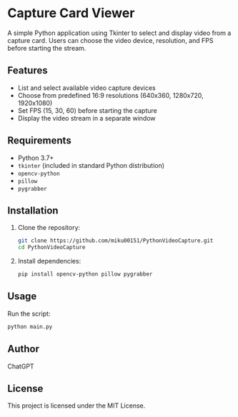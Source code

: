 # Capture Card Viewer

A simple Python application using Tkinter to select and display video from a capture card. Users can choose the video device, resolution, and FPS before starting the stream.

## Features
- List and select available video capture devices
- Choose from predefined 16:9 resolutions (640x360, 1280x720, 1920x1080)
- Set FPS (15, 30, 60) before starting the capture
- Display the video stream in a separate window

## Requirements
- Python 3.7+
- `tkinter` (included in standard Python distribution)
- `opencv-python`
- `pillow`
- `pygrabber`

## Installation
1. Clone the repository:
   ```sh
   git clone https://github.com/miku00151/PythonVideoCapture.git
   cd PythonVideoCapture
   ```
2. Install dependencies:
   ```sh
   pip install opencv-python pillow pygrabber
   ```

## Usage
Run the script:
```sh
python main.py
```

## Author
ChatGPT

## License
This project is licensed under the MIT License.

